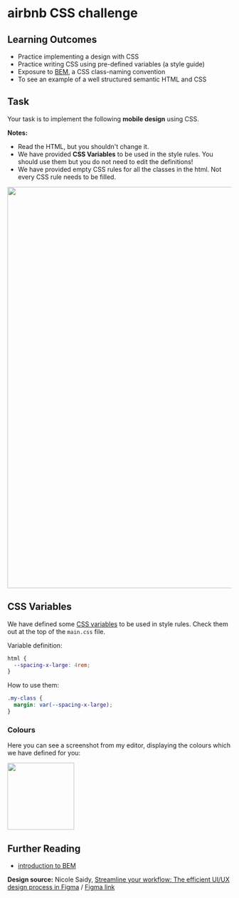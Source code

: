 # airbnb CSS challenge

## Learning Outcomes

- Practice implementing a design with CSS
- Practice writing CSS using pre-defined variables (a style guide)
- Exposure to [BEM](https://css-tricks.com/bem-101/), a CSS class-naming convention
- To see an example of a well structured semantic HTML and CSS

## Task

Your task is to implement the following **mobile design** using CSS. 

**Notes:**

- Read the HTML, but you shouldn't change it.
- We have provided **CSS Variables** to be used in the style rules. You should use them but you do not need to edit the definitions!
- We have provided empty CSS rules for all the classes in the html. Not every CSS rule needs to be filled.

<p align="left">
  <img src="https://user-images.githubusercontent.com/25960351/48894868-76089800-ee4c-11e8-8125-70f977b0902b.png" height="900px">
</p>

## CSS Variables

We have defined some [CSS variables](https://developer.mozilla.org/en-US/docs/Web/CSS/Using_CSS_variables) to be used in style rules. Check them out at the top of the `main.css` file.

Variable definition:

```css
html {
  --spacing-x-large: 4rem;
}
```

How to use them:

```css
.my-class {
  margin: var(--spacing-x-large);
}
```

### Colours

Here you can see a screenshot from my editor, displaying the colours which we have defined for you:

<img src="https://user-images.githubusercontent.com/16781318/48892918-cfba9380-ee47-11e8-8c9b-2481912c05fe.png" height="150px">


## Further Reading

- [introduction to BEM](http://getbem.com/introduction/)

**Design source:** Nicole Saidy, [Streamline your workflow: The efficient UI/UX design process in Figma](https://www.skillshare.com/classes/Streamline-your-workflow-The-efficient-UIUX-design-process-in-Figma/1199486748/project-guide) / [Figma link](https://www.figma.com/file/eYSN1YL4WnSvEojPzmUIOp/Airbnb-Design)
